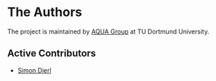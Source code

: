 <!--
  SPDX-FileCopyrightText: 2025-2025 The Heat Pump Mining Authors, see AUTHORS.md

  SPDX-License-Identifier: CC-BY-4.0
  -->

# The Authors

The project is maintained by [AQUA Group](https://aqua.engineering/) at TU Dortmund University.

## Active Contributors

- [Simon Dierl](mailto:simon.dierl@tu-dortmund.de)
